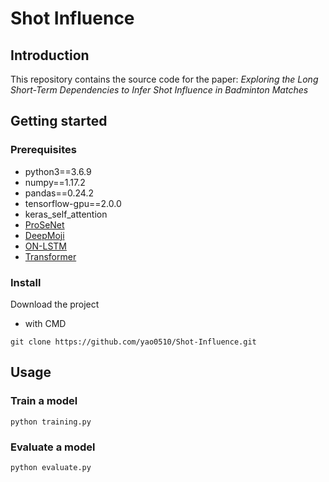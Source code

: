 # Shot Influence

## Introduction
This repository contains the source code for the paper: *Exploring the Long Short-Term Dependencies to Infer Shot Influence in Badminton Matches*

## Getting started
### Prerequisites
- python3==3.6.9
- numpy==1.17.2
- pandas==0.24.2
- tensorflow-gpu==2.0.0
- keras_self_attention
- [ProSeNet](https://github.com/rgmyr/tf-ProSeNet)
- [DeepMoji](https://github.com/bfelbo/DeepMoji)
- [ON-LSTM](https://github.com/CyberZHG/keras-ordered-neurons)
- [Transformer](https://github.com/CyberZHG/keras-transformer)

### Install
Download the project
- with CMD
```
git clone https://github.com/yao0510/Shot-Influence.git
```

## Usage
### Train a model
```=python
python training.py
```

### Evaluate a model
```=python
python evaluate.py
```